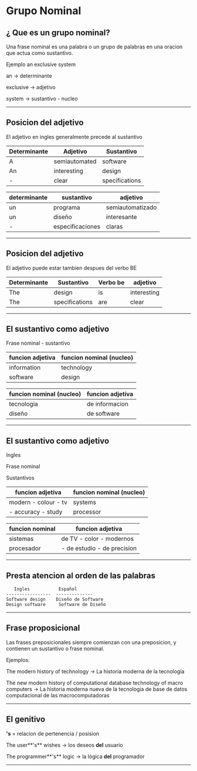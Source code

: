 # Grupo Nominal

## ¿ Que es un grupo nominal?

Una frase nominal es una palabra o un grupo de palabras en una oracion que actua como sustantivo.

Ejemplo an exclusive system

an -> determinante

exclusive -> adjetivo

system -> sustantivo - nucleo

---

## Posicion del adjetivo

El adjetivo en ingles generalmente precede al sustantivo

| Determinante | Adjetivo | Sustantivo |
| ------------ | -------- | ---------- |
| A | semiautomated | software |
| An | interesting | design |
| - | clear | specifications |

| determinante | sustantivo | adjetivo |
| ------------ | ---------- | -------- |
| un | programa | semiautomatizado |
| un | diseño | interesante |
| - | especificaciones | claras |

---

## Posicion del adjetivo

El adjetivo puede estar tambien despues del verbo BE

| Determinante | Sustantivo | Verbo be | adjetivo |
| ------------ | ---------- | -------- | -------- |
| The | design | is | interesting | 
| The | specifications | are | clear |

---

## El sustantivo como adjetivo

Frase nominal - sustantivo

| funcion adjetiva | funcion nominal (nucleo) |
| ---------------- | ------------------------ | 
| information | technology |
|software | design |


| funcion nominal (nucleo) | funcion adjetiva |
| ------------------------ | ---------------- |
| tecnologia | de informacion |
| diseño | de software |

---

## El sustantivo como adjetivo

Ingles

Frase nominal

Sustantivos

| funcion adjetiva | funcion nominal (nucleo) |
| ---------------- | -------------------------|
| modern - colour - tv | systems |
| - accuracy - study | processor |

| funcion nominal | funcion adjetiva |
| --------------- | ---------------- |
| sistemas | de TV - color - modernos |
| procesador | - de estudio - de precision|

---

## Presta atencion al orden de las palabras


```
   Ingles           Español
-----------------  --------------
Software design    Diseño de Software
Design software     Software de Diseño
```
---

##  Frase proposicional

Las frases preposicionales siempre comienzan con una preposicion, y contienen un sustantivo o frase nominal.

Ejemplos:

The modern history of technology -> La historia moderna de la tecnología

The new modern history of computational database technology of macro computers -> La historia moderna nueva de la tecnologia de base de datos computacional de las macrocomputadoras

---

## El genitivo

**'s** = relacion de pertenencia / posision

The user**'s** wishes -> los deseos **del** usuario

The programmer**'s** logic -> la lógica **del** programador

---